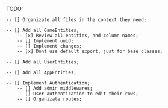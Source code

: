 TODO:

    -- [] Organizate all files in the context they need;

    -- [] Add all GameEntities;
        -- [x] Review all entities, and column names;
        -- [] Implement uuid;
        -- [] Implement changes;
        -- [x] Dont use default export, just for base classes;

    -- [] Add all UserEntities;

    -- [] Add all AppEntities;
    
    -- [] Implement Authentication;
        -- [] Add admin middlewares;
        -- [] User authentication to edit their rows;
        -- [] Organizate routes;